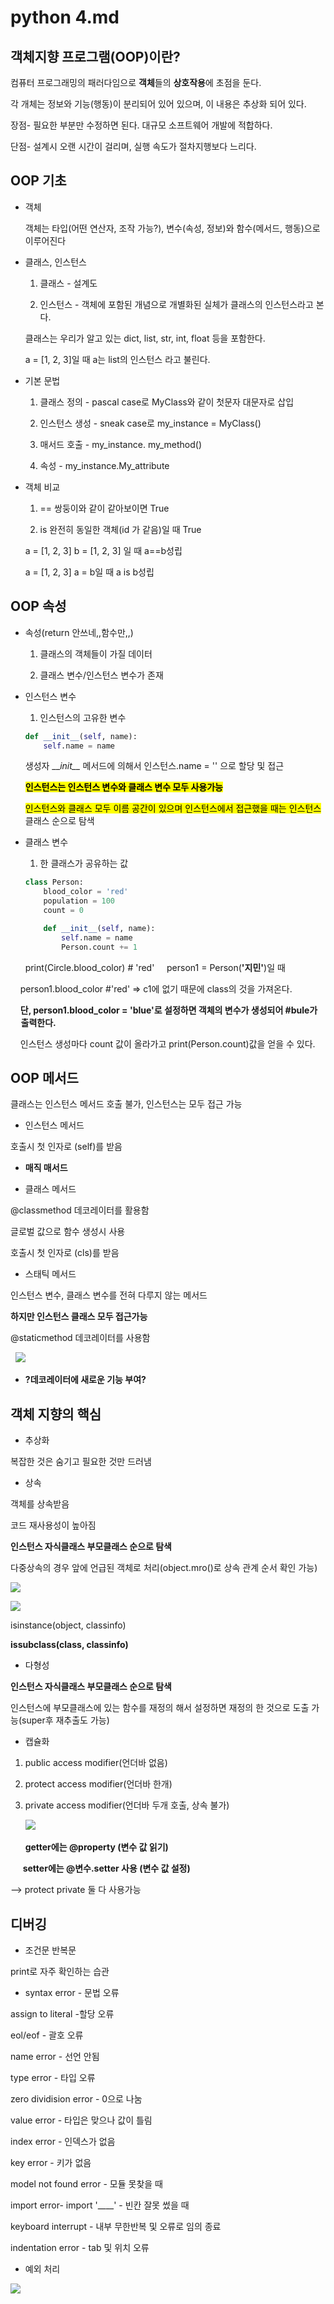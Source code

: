 # python 4.md

## 객체지향 프로그램(OOP)이란?

컴퓨터 프로그래밍의 패러다임으로 **객체**들의 **상호작용**에 초점을 둔다.

각 개체는 정보와 기능(행동)이 분리되어 있어 있으며, 이 내용은 추상화 되어 있다.

장점- 필요한 부분만 수정하면 된다. 대규모 소프트웨어 개발에 적합하다.

단점- 설계시 오랜 시간이 걸리며, 실행 속도가 절차지행보다 느리다.

## OOP 기초

- 객체
  
  객체는 타입(어떤 연산자, 조작 가능?), 변수(속성, 정보)와 함수(메서드, 행동)으로 이루어진다

- 클래스,  인스턴스
  
  1. 클래스 - 설계도
  
  2. 인스턴스 - 객체에 포함된 개념으로 개별화된 실체가 클래스의 인스턴스라고 본다. 
  
  클래스는 우리가 알고 있는 dict, list, str, int, float 등을 포함한다.
  
  a = [1, 2, 3]일 때 a는 list의 인스턴스 라고 불린다.

- 기본 문법
  
  1. 클래스 정의 - pascal case로 MyClass와 같이 첫문자 대문자로 삽입
  
  2. 인스턴스 생성 - sneak case로 my_instance = MyClass()
  
  3. 매서드 호출 - my_instance. my_method()
  
  4. 속성 - my_instance.My_attribute

- 객체 비교
  
  1. == 쌍둥이와 같이 같아보이면 True
  
  2. is 완전히 동일한 객체(id 가 같음)일 때 True
  
  a = [1, 2, 3] b = [1, 2, 3] 일 때 a==b성립
  
  a = [1, 2, 3] a = b일 때 a is b성립

## OOP 속성

- 속성(return 안쓰네,,함수만,,)
  
  1. 클래스의 객체들이 가질 데이터
  
  2. 클래스 변수/인스턴스 변수가 존재

- 인스턴스 변수
  
  1. 인스턴스의 고유한 변수
  
  ```python
  def __init__(self, name):
      self.name = name
  ```
  
  생성자 \_\__init\_\__ 메서드에 의해서  인스턴스.name = '' 으로 할당 및 접근
  
  <mark>**인스턴스는 인스턴스 변수와 클래스 변수 모두 사용가능</mark>**
  
  <mark>인스턴스와 클래스 모두 이름 공간이 있으며 인스턴스에서 접근했을 때는 인스턴스 </mark>클래스 순으로 탐색

- 클래스 변수
  
  1. 한 클래스가 공유하는 값
  
  ```python
  class Person:
      blood_color = 'red'
      population = 100
      count = 0
  
      def __init__(self, name):
          self.name = name
          Person.count += 1
  ```

      print(Circle.blood_color) # 'red'
      person1 = Person(**'지민'**)일 때

      person1.blood_color #'red' => c1에 없기 때문에 class의 것을 가져온다.

      **단, person1.blood_color = 'blue'로 설정하면 객체의 변수가 생성되어 #bule가       출력한다.**

      인스턴스 생성마다 count 값이 올라가고 print(Person.count)값을 얻을 수 있다.

## OOP 메서드

클래스는 인스턴스 메서드 호출 불가, 인스턴스는 모두 접근 가능

- 인스턴스 메서드

호출시 첫 인자로 (self)를 받음

- **매직 매서드**

- 클래스 메서드

@classmethod 데코레이터를 활용함

글로벌 값으로 함수 생성시 사용

호출시 첫 인자로 (cls)를 받음

- 스태틱 메서드

인스턴스 변수, 클래스 변수를 전혀 다루지 않는 메서드

**하지만 인스턴스 클래스 모두 접근가능**

@staticmethod 데코레이터를 사용함

  ![](python%204_assets/2022-07-27-20-11-10-image.png)

- **?데코레이터에 새로운 기능 부여?**

## 객체 지향의 핵심

- 추상화

복잡한 것은 숨기고 필요한 것만 드러냄

- 상속

객체를 상속받음

코드 재사용성이 높아짐

**인스턴스 자식클래스 부모클래스 순으로 탐색**

다중상속의 경우 앞에 언급된 객체로 처리(object.mro()로 상속 관계 순서 확인 가능)

![](python%204_assets/2022-07-27-20-26-24-image.png)

![](python%204_assets/2022-07-27-20-25-09-image.png)

isinstance(object, classinfo)

**issubclass(class, classinfo)**

- 다형성

**인스턴스 자식클래스 부모클래스 순으로 탐색**

인스턴스에 부모클래스에 있는 함수를 재정의 해서 설정하면 재정의 한 것으로 도출 가능(super후 재추출도 가능)

- 캡슐화
1. public access modifier(언더바 없음)

2. protect access modifier(언더바 한개)

3. private access modifier(언더바 두개 호출, 상속 불가)

      ![](python%204_assets/2022-07-27-20-38-34-image.png)

      **getter에는 @property (변수 값 읽기)**

     **setter에는 @변수.setter 사용 (변수 값 설정)**

--> protect private 둘 다 사용가능

## 디버깅

- 조건문 반복문

print로 자주 확인하는 습관

- syntax error - 문법 오류

assign to literal -할당 오류

eol/eof - 괄호 오류

name error - 선언 안됨

type error - 타입 오류

zero dividision error - 0으로 나눔

value error - 타입은 맞으나 값이 틀림

index error - 인덱스가 없음

key error - 키가 없음

model not found error - 모듈 못찾을 때

import error- import '____' - 빈칸 잘못 썼을 때

keyboard interrupt - 내부 무한반복 및 오류로 임의 종료

indentation error - tab 및 위치 오류

- 예외 처리

![](python%204_assets/2022-07-27-20-53-12-image.png)
